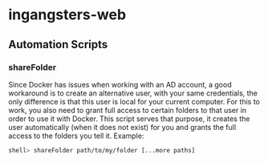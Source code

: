 # ingangsters-web

## Automation Scripts

### shareFolder

Since Docker has issues when working with an AD account, a good workaround is to create an alternative user, with your same credentials, the only difference is that this user is local for your current computer. For this to work, you also need to grant full access to certain folders to that user in order to use it with Docker.
This script serves that purpose, it creates the user automatically (when it does not exist) for you and grants the full access to the folders you tell it.
Example:

```bash
shell> shareFolder path/to/my/folder [...more paths]
```
